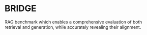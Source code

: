 # BRIDGE
RAG benchmark which enables a comprehensive evaluation of both retrieval and generation, while accurately revealing their alignment.
